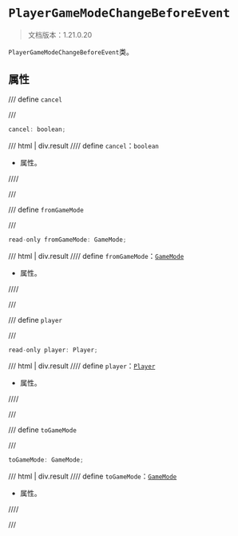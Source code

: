 # `PlayerGameModeChangeBeforeEvent`

> 文档版本：1.21.0.20

`PlayerGameModeChangeBeforeEvent`类。

## 属性

/// define
`cancel`


///

```js
cancel: boolean;
```

/// html | div.result
//// define
`cancel`：`boolean`

- 属性。


////

///


/// define
`fromGameMode`


///

```js
read-only fromGameMode: GameMode;
```

/// html | div.result
//// define
`fromGameMode`：[`GameMode`](./gamemode.md)

- 属性。


////

///


/// define
`player`


///

```js
read-only player: Player;
```

/// html | div.result
//// define
`player`：[`Player`](./player.md)

- 属性。


////

///


/// define
`toGameMode`


///

```js
toGameMode: GameMode;
```

/// html | div.result
//// define
`toGameMode`：[`GameMode`](./gamemode.md)

- 属性。


////

///

